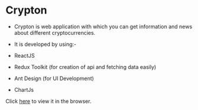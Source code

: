 # Crypton

* Crypton is web application with which you can get information and news about different cryptocurrencies.

* It is developed by using:-
* ReactJS
* Redux Toolkit (for creation of api and fetching data easily)
* Ant Design (for UI Development)
* ChartJs

Click [here](https://cryptonnn.netlify.app/) to view it in the browser.

